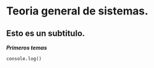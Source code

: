 # Teoria general de sistemas.
## Esto es un subtitulo.
***Primeros temas***





```
console.log()

```



